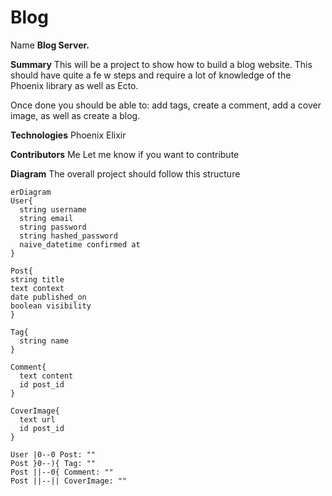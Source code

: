 # Blog
Name
**Blog Server.**

**Summary**
This will be a project to show how to build a blog website. This should have quite a fe w steps and require a lot of knowledge of the Phoenix library as well as Ecto.

Once done you should be able to: add tags, create a comment, add a cover image, as well as create a blog.

**Technologies**
Phoenix
Elixir

**Contributors**
Me
Let me know if you want to contribute

**Diagram**
The overall project should follow this structure
```mermaid
erDiagram
User{
  string username
  string email
  string password
  string hashed_password
  naive_datetime confirmed at
}

Post{
string title
text context
date published_on
boolean visibility
}

Tag{
  string name
}

Comment{
  text content
  id post_id
}

CoverImage{
  text url
  id post_id
}

User |0--0 Post: ""
Post }0--){ Tag: ""
Post ||--0{ Comment: ""
Post ||--|| CoverImage: ""
```